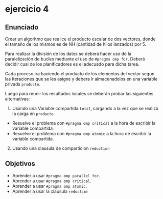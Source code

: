 # ejercicio 4

## Enunciado

Crear un algoritmo que realice el producto escalar de dos vectores, donde el tamaño de los mismos es de NH (cantidad de hilos lanzados) por 5.

Para realizar la división de los datos se deberá hacer uso de la paralelización de bucles mediante el uso de `#pragma omp for`. Deberá decidir cual de los planificadores es el adecuado para dicha tarea.

Cada proceso ira haciendo el producto de los elementos del vector segun las iteraciones que se les asigne y debera ir almacenadolos en una variable privada `producto`.

Luego para reunir los resultados locales se deberán probar las siguientes alternativas:

1. Usando una Variable compartida `total`, cargando a la vez que se realiza la carga en `producto`.

- Resuelve el problema con `#pragma omp critical` a la hora de escribir la variable compartida.
- Resuelve el problema con `#pragma omp atomic` a la hora de escribir la variable compartida.

2. Usando una clausula de comparticion `reduction`

## Objetivos

- Aprender a usar `#pragma omp parallel for`.
- Aprender a usar `#pragma omp critical`.
- Aprender a usar `#pragma omp atomic`.
- Aprender a usar la clausula `reduction`
